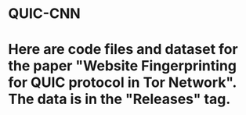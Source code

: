 # QUIC-CNN
# Here are code files and dataset for the paper "Website Fingerprinting for QUIC protocol in Tor Network". The data is in the "Releases" tag.
